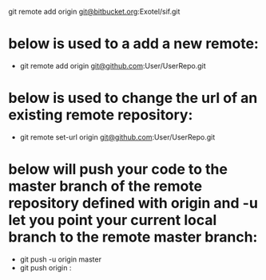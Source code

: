 git remote add origin git@bitbucket.org:Exotel/sif.git


# below is used to a add a new remote:
- git remote add origin git@github.com:User/UserRepo.git


# below is used to change the url of an existing remote repository:
- git remote set-url origin git@github.com:User/UserRepo.git


# below will push your code to the master branch of the remote repository defined with origin and -u let you point your current local branch to the remote master branch:
- git push -u origin master
- git push origin <localBranchName>:<RemoteBranchName>




